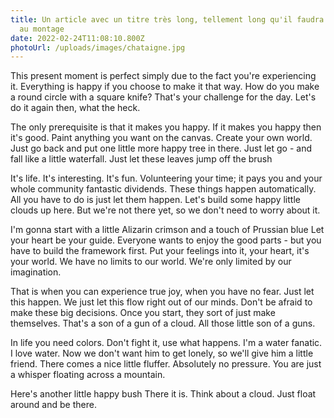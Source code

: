 ```yaml
---
title: Un article avec un titre très long, tellement long qu'il faudra le couper
  au montage
date: 2022-02-24T11:08:10.800Z
photoUrl: /uploads/images/chataigne.jpg
---
```


This present moment is perfect simply due to the fact you're experiencing it. Everything is happy if you choose to make it that way. How do you make a round circle with a square knife? That's your challenge for the day. Let's do it again then, what the heck.

The only prerequisite is that it makes you happy. If it makes you happy then it's good. Paint anything you want on the canvas. Create your own world. Just go back and put one little more happy tree in there. Just let go - and fall like a little waterfall. Just let these leaves jump off the brush

It's life. It's interesting. It's fun. Volunteering your time; it pays you and your whole community fantastic dividends. These things happen automatically. All you have to do is just let them happen. Let's build some happy little clouds up here. But we're not there yet, so we don't need to worry about it.

I'm gonna start with a little Alizarin crimson and a touch of Prussian blue Let your heart be your guide. Everyone wants to enjoy the good parts - but you have to build the framework first. Put your feelings into it, your heart, it's your world. We have no limits to our world. We're only limited by our imagination.

That is when you can experience true joy, when you have no fear. Just let this happen. We just let this flow right out of our minds. Don't be afraid to make these big decisions. Once you start, they sort of just make themselves. That's a son of a gun of a cloud. All those little son of a guns.

In life you need colors. Don't fight it, use what happens. I'm a water fanatic. I love water. Now we don't want him to get lonely, so we'll give him a little friend. There comes a nice little fluffer. Absolutely no pressure. You are just a whisper floating across a mountain.

Here's another little happy bush There it is. Think about a cloud. Just float around and be there.
